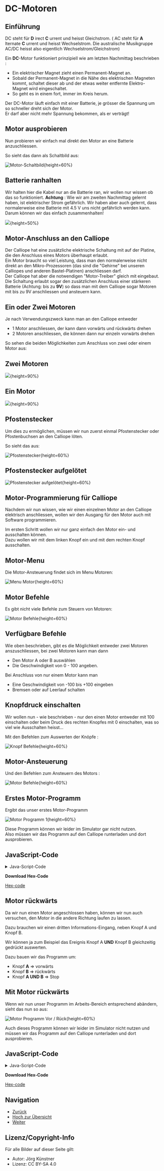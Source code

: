 # DC-Motoren

## Einführung 

DC steht für __D__ irect __C__ urrent und heisst Gleichstrom. ( AC steht für __A__ lternate __C__ urrent und heisst Wechselstrom. Die australische Musikgruppe AC/DC heisst also eigentlich Wechselstrom/Gleichstrom) 


Ein __DC__-Motor funktioniert prinzipiell wie am letzten Nachmittag beschrieben :

* Ein elektrischer Magnet zieht einen Permanent-Magnet an.  
* Sobald der Permanent-Magnet in die Nähe des elektrischen Magneten kommt, schaltet dieser ab und der etwas weiter entfernte Elektro-Magnet wird eingeschaltet.  
* So geht es in einem fort, immer im Kreis herum.


Der DC-Motor läuft einfach mit einer Batterie, je grösser die Spannung um so schneller dreht sich der Motor.  
Er darf aber nicht mehr Spannung bekommen, als er verträgt!

## Motor ausprobieren

Nun probieren wir einfach mal direkt den Motor an eine Batterie anzuschliessen.
 
So sieht das dann als Schaltbild aus:

![ Motor-Schaltbild ](./pics/01_Motor_Schaltbild.jpg){height=60%}

## Batterie ranhalten

Wir halten hier die Kabel nur an die Batterie ran, wir wollen nur wissen ob das so funktioniert.
__Achtung__ : Wie wir am zweiten Nachmittag gelernt haben, ist elektrischer Strom gefährlich. Wir haben aber auch gelernt, dass normalerweise eine Batterie mit 4.5 V uns nicht gefährlich werden kann.
Darum können wir das einfach zusammenhalten!

![](./pics/02_Motor_Batterie.png){height=50%}

## Motor-Anschluss an den Calliope

Der Calliope hat eine zusätzliche elektrische Schaltung mit auf der Platine, die den Anschluss eines Motors überhaupt erlaubt.  
Ein Motor braucht so viel Leistung, dass man den normalerweise nicht direkt an den Mikro-Prozessoren (das sind die "Gehirne" bei unseren Calliopes und anderen Bastel-Platinen) anschliessen darf.  
Der Calliope hat aber die notwendigen "Motor-Treiber" gleich mit eingebaut. Die Schaltung erlaubt sogar den zusätzlichen Anschluss einer stärkeren Batterie (Achtung: bis zu __9V__) so dass man mit dem Calliope sogar Motoren mit bis zu 9V anschliessen und ansteuern kann.

## Ein oder Zwei Motoren

Je nach Verwendungszweck kann man an den Calliope entweder

* 1 Motor anschliessen, der kann dann vorwärts und rückwärts drehen
* 2 Motoren anschliessen, die können dann nur einzeln vorwärts drehen


So sehen die beiden Möglichkeiten zum Anschluss von zwei oder einem Motor aus:

## Zwei Motoren
![](./pics/Calliope_mini_1.0_pinout_fin_2Mot.jpg){height=90%}

## Ein Motor
![](./pics/Calliope_mini_1.0_pinout_fin_1Mot.jpg){height=90%}

## Pfostenstecker 

Um dies zu ermöglichen, müssen wir nun zuerst einmal Pfostenstecker oder Pfostenbuchsen an den Calliope löten. 

So sieht das aus:


![Pfostenstecker](./pics/03_Motor_Stecker_Calliope_01.png){height=60%}

## Pfostenstecker aufgelötet

![ Pfostenstecker aufgelötet  ](./pics/04_Motor_Stecker_Calliope_02.png){height=60%}


## Motor-Programmierung für Calliope

Nachdem wir nun wissen, wie wir einen einzelnen Motor an den Calliope elektrisch anschliessen, wollen wir den Ausgang für den Motor auch mit Software programmieren. 

Im ersten Schritt wollen wir nur ganz einfach den Motor ein- und ausschalten können.  
Dazu wollen wir mit dem linken Knopf ein und mit dem rechten Knopf ausschalten.

## Motor-Menu

Die Motor-Ansteuerung findet sich im Menu Motoren:

![ Menu Motor  ](./pics/05_MotorMenu.png){height=60%}

## Motor Befehle

Es gibt nicht viele Befehle zum Steuern von Motoren:

![ Motor Befehle  ](./pics/06_MotorBefehle.png){height=60%}

## Verfügbare Befehle

Wie oben beschrieben, gibt es die Möglichkeit entweder zwei Motoren anszuschliessen, bei zwei Motoren kann man dann 

* Den Motor A oder B auswählen
* Die Geschwindigkeit von 0 - 100 angeben.


Bei Anschluss von nur einem Motor kann man 

* Eine Geschwindigkeit von -100 bis +100 eingeben
* Bremsen oder auf Leerlauf schalten
 
 
## Knopfdruck einschalten

Wir wollen nun - wie beschrieben - nur den einen Motor entweder mit 100 einschalten oder beim Druck des rechten Knopfes mit 0 einschalten, was so viel wie Ausschalten heisst...
 
Mit den Befehlen zum Auswerten der Knöpfe :
 
![ Knopf Befehle  ](./pics/07_Knopf_A.png){height=60%}

## Motor-Ansteuerung

Und den Befehlen zum Ansteuern des Motors :

![ Motor Befehle  ](./pics/08_MotorBefehl.png){height=60%}

## Erstes Motor-Programm

Ergibt das unser erstes Motor-Programm

![ Motor Programm 1  ](./pics/09_MotorProgramm_01.png){height=60%}

Diese Programm können wir leider im Simulator gar nicht nutzen.  
Also müssen wir das Programm auf den Calliope runterladen und dort ausprobieren.

## JavaScript-Code

<details>
 <summary>Java-Script-Code</summary>

```js
input.onButtonPressed(Button.A, () => {
    motors.motorPower(100)
})
input.onButtonPressed(Button.B, () => {
    motors.motorPower(0)
})

```
</details>

__Download Hex-Code__

[Hex-code](code/mini-DC_Motor_01.hex)


## Motor rückwärts

Da wir nun einen Motor angeschlossen haben, können wir nun auch versuchen, den Motor in die andere Richtung laufen zu lassen.

Dazu brauchen wir einen dritten Informations-Eingang, neben Knopf A und Knopf B.

Wir können ja zum Beispiel das Ereignis Knopf A __UND__ Knopf B gleichzeitig gedrückt auswerten.

Dazu bauen wir das Programm um:

* Knopf __A__ => vorwärts
* Knopf __B__  => rückwärts
* Knopf __A UND B__ => Stop

## Mit Motor rückwärts

Wenn wir nun unser Programm im Arbeits-Bereich entsprechend abändern, sieht das nun so aus:


![ Motor Programm Vor / Rück  ](./pics/10_MotorProgramm_VorRueck.png){height=60%}

Auch dieses Programm können wir leider im Simulator nicht nutzen und müssen wir das Programm auf den Calliope runterladen und dort ausprobieren.


## JavaScript-Code

<details>
 <summary>Java-Script-Code</summary>

```js
input.onButtonPressed(Button.A, () => {
    motors.motorPower(100)
})
input.onButtonPressed(Button.B, () => {
    motors.motorPower(-100)
})
input.onButtonPressed(Button.AB, () => {
    motors.motorPower(0)
})


```
</details>

__Download Hex-Code__

[Hex-code](code/mini-DC_Motor_VorRueck.hex)


## Navigation


* [Zurück](../08_01_Auffrischen/README.md)  
* [Hoch zur Übersicht](../README.md)  
* [Weiter](../08_03_LageSensor/README.md)  



## Lizenz/Copyright-Info
Für alle Bilder auf dieser Seite gilt:

*  Autor: Jörg Künstner
* Lizenz: CC BY-SA 4.0

 
